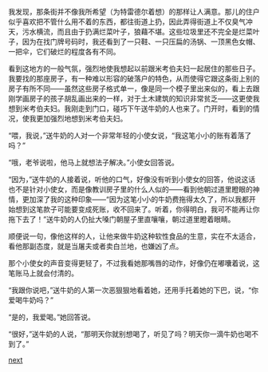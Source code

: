 
我发现，那条街并不像我所希望（为特雷德尔着想）的那样让人满意。那儿的住户似乎喜欢把不管什么用不着的东西，都往街道上扔，因此弄得街道上不仅臭气冲天，污水横流，而且由于扔满烂菜叶子，狼藉不堪。这些垃圾里还不完全是烂菜叶子，因为在找门牌号码时，我还看到了一只鞋、一只压扁的汤锅、一顶黑色女帽、一把伞，它们破烂的程度各有不同。

看到这地方的一般气氛，强烈地使我想起以前跟米考伯夫妇一起居住的那些日子。我要找的那座房子，有一种难以形容的破落户的特色，从而使得它跟这条街上别的房子有所不同——虽然这些房子格式单一，像是同一个模子里出来似的，看上去跟刚学画房子的孩子胡乱画出来的一样，对于土木建筑的知识非常贫乏——这更使我想到米考伯夫妇。我刚走到门口，碰巧下午送牛奶的人也来了。门开时，看到的情况，使我更加强烈地想到米考伯夫妇。

“喂，我说，”送牛奶的人对一个非常年轻的小使女说，“我这笔小小的账有着落了吗？”

“哦，老爷说啦，他马上就想法子解决。”小使女回答说。

“因为，”送牛奶的人接着说，听他的口气，好像没有听到小使女的回答，他说这话也不是针对小使女，而是像教训房子里的什么人似的——看到他朝过道里瞪眼的神情，更加深了我的这种印象——“因为这笔小小的牛奶费拖得太久了，所以我都开始想到这笔款子可能要变成死账，收不回来了。听着，你得明白，我可不能再让你拖下去了！”送牛奶的人仍扯大嗓门朝屋子里直嚷嚷，朝过道里瞪着眼睛。

顺便说一句，像他这样的人，让他来做牛奶这种软性食品的生意，实在不太适合，看他那副态度，就是当屠夫或者卖白兰地，也嫌凶了点。

那个小使女的声音变得更轻了，不过我看她那嘴唇的动作，好像仍在嘟囔着说，这笔账马上就会付清的。

“我跟你说吧，”送牛奶的人第一次恶狠狠地看着她，还用手托着她的下巴，说，“你爱喝牛奶吗？”

“是的，我爱喝。”她回答说。

“很好，”送牛奶的人说，“那明天你就别想喝了，听见了吗？明天你一滴牛奶也喝不到了。”

[next](page357)